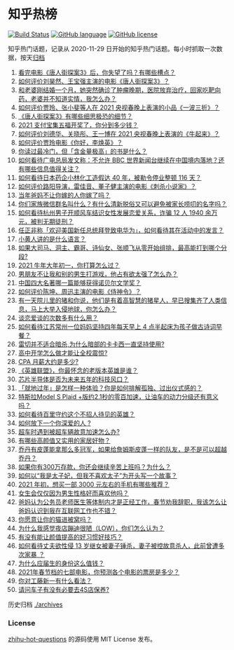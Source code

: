 # 知乎热榜
[![Build Status](https://github.com/ToWeLong/zhihu-hot-questions/workflows/CI/badge.svg)](https://github.com/ToWeLong/zhihu-hot-questions/actions)
[![GitHub language](https://img.shields.io/badge/language-golang-orange.svg)](https://golang.org/)
[![GitHub license](https://img.shields.io/github/license/ToWeLong/zhihu-hot-questions)](https://github.com/ToWeLong/zhihu-hot-questions/blob/main/LICENSE)

知乎热门话题，记录从 2020-11-29 日开始的知乎热门话题。每小时抓取一次数据，按天[归档](./archives)

<!-- BEGIN -->

1. [看完电影《唐人街探案3》后，你失望了吗？有哪些槽点？](https://www.zhihu.com/question/442574355)
1. [如何评价刘昊然、王宝强主演的电影《唐人街探案3》？](https://www.zhihu.com/question/275161859)
1. [和老婆刚结婚一个月，她突然确诊了肿瘤晚期，医院放弃治疗，回家吃靶向药，老婆并不知道实情，我怎么办？](https://www.zhihu.com/question/443414127)
1. [如何评价贾玲、张小斐等人在 2021 央视春晚上表演的小品《一波三折》？](https://www.zhihu.com/question/443971527)
1. [《唐人街探案3》有哪些细思极恐的细节？](https://www.zhihu.com/question/363568432)
1. [2021 支付宝集五福开奖了，你分到多少钱？](https://www.zhihu.com/question/443980664)
1. [如何评价刘德华、关晓彤、王一博在 2021 央视春晚上表演的《牛起来》？](https://www.zhihu.com/question/443970776)
1. [如何评价贾玲电影《你好，李焕英》？](https://www.zhihu.com/question/350520117)
1. [你读过最冷门，但「含金量极高」的书是什么？](https://www.zhihu.com/question/438708854)
1. [如何看待广电总局发文称：不允许 BBC 世界新闻台继续在中国境内落地？还有哪些信息值得关注？](https://www.zhihu.com/question/444040251)
1. [如何看待日本药企小林化工造假达 40 年，被勒令停业整顿 116 天？](https://www.zhihu.com/question/443935387)
1. [如何评价路阳导演，雷佳音、董子健主演的电影《刺杀小说家》？](https://www.zhihu.com/question/442322197)
1. [当年爸妈不让你嫁的人你嫁了吗？](https://www.zhihu.com/question/443594106)
1. [你们家族微信群名叫什么？有什么清新脱俗又可以避免被家长唠叨的名字吗？](https://www.zhihu.com/question/443937583)
1. [如何看待杭州男子开顺风车结识女性发展恋爱关系，诈骗 12 人 1940 余万元，被判无期徒刑？](https://www.zhihu.com/question/443917776)
1. [任正非称「欢迎美国新任总统拜登致电华为」，如何看待其在活动中的发言？](https://www.zhihu.com/question/443750066)
1. [小黄人讲的是什么语言？](https://www.zhihu.com/question/30830614)
1. [如果大司马、洞主、霸哥、诗仙女、张顺飞从零开始组排，最高能打到哪个分段?](https://www.zhihu.com/question/441476672)
1. [2021 牛年大年初一，你打算怎么过？](https://www.zhihu.com/question/444045988)
1. [男朋友不让我和别的男生打游戏，他占有欲太强了怎么办？](https://www.zhihu.com/question/407902269)
1. [中国四大名著哪一篇能够获得诺贝尔文学奖？](https://www.zhihu.com/question/443500762)
1. [如何评价陈坤、周迅主演的电影《侍神令》？](https://www.zhihu.com/question/436887810)
1. [有一天院儿里的猪和你说，他们是有着高智慧的猪星人，早已搜集齐了人类信息，马上大举入侵地球，你怎么办？](https://www.zhihu.com/question/443584192)
1. [谈恋爱谈的次数多有什么用？](https://www.zhihu.com/question/334622048)
1. [如何看待江苏常州一位妈妈坚持四年每天早上 4 点半起床为孩子做古诗词早餐？](https://www.zhihu.com/question/443470170)
1. [雷切并不适合暗杀,为什么暗部的卡卡西一直坚持使用?](https://www.zhihu.com/question/438847701)
1. [高中开学怎么做才能让全校震惊?](https://www.zhihu.com/question/443563059)
1. [CPA 月薪大约是多少?](https://www.zhihu.com/question/411797031)
1. [《英雄联盟》，你最怀念的老版本英雄是谁？](https://www.zhihu.com/question/441857645)
1. [芯片半导体是否为未来五年的科技风口？](https://www.zhihu.com/question/442708273)
1. [「就地过年」是怎样一种体验？你是如何排解孤独、过出仪式感的？](https://www.zhihu.com/question/444046341)
1. [特斯拉Model S Plaid +版约2.1秒的零百加速，让油车的动力分级还有意义吗？](https://www.zhihu.com/question/443413503)
1. [如何看待百里守约这个不招人待见的英雄？](https://www.zhihu.com/question/380426230)
1. [如何放下一个你深爱的人 ?](https://www.zhihu.com/question/442193855)
1. [超车时遇到被超车辆故意加速怎么办?](https://www.zhihu.com/question/437816644)
1. [有哪些高颜值又实用的家居好物？](https://www.zhihu.com/question/438324134)
1. [乔丹有皮蓬能拿那么多冠军，如果给詹姆斯皮蓬一样的队友，是不是可以超越乔丹？](https://www.zhihu.com/question/434921977)
1. [如果你有300万存款，你还会继续辛苦上班吗？为什么？](https://www.zhihu.com/question/426065915)
1. [如何以“我是太子妃，但我不喜欢太子”为开头写一个故事？](https://www.zhihu.com/question/428738343)
1. [2021 年初，想买一部 3000 元左右的手机有哪些推荐？](https://www.zhihu.com/question/437319390)
1. [女生会仅仅因为男生性格好而喜欢他吗？](https://www.zhihu.com/question/438699923)
1. [爸妈认为公务员老师医生等体制内才是正经工作，春节劝我辞职，我该怎么让爸妈认识到我在互联网工作也不错？](https://www.zhihu.com/question/443810427)
1. [你愿意让你的猫进被窝吗？](https://www.zhihu.com/question/357178445)
1. [为什么我感觉夜店蹦迪很陋（LOW），你们怎么认为？](https://www.zhihu.com/question/265577613)
1. [有没有能让颜值提高的好习惯好技巧？](https://www.zhihu.com/question/431568964)
1. [如何看待丈夫欲性侵 13 岁继女被妻子锤杀，妻子被控故意杀人，此前曾遭多次家暴 ？](https://www.zhihu.com/question/436107280)
1. [为什么应届生的身份这么值钱？](https://www.zhihu.com/question/296366864)
1. [2021年春节档的七部电影，你预测各个电影的票房是多少？](https://www.zhihu.com/question/439237440)
1. [你对工藤新一有什么看法？](https://www.zhihu.com/question/441753769)
1. [请问车子有没有必要去4S店保养?](https://www.zhihu.com/question/430070457)

<!-- END -->

历史归档 [./archives](./archives)


### License
[zhihu-hot-questions](https://github.com/towelong/zhihu-hot-questions) 的源码使用 MIT License 发布。